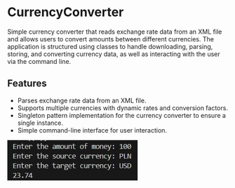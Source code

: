 # CurrencyConverter

Simple currency converter that reads exchange rate data from an XML file and allows users to convert amounts between different currencies. The application is structured using classes to handle downloading, parsing, storing, and converting currency data, as well as interacting with the user via the command line.

## Features
- Parses exchange rate data from an XML file.
- Supports multiple currencies with dynamic rates and conversion factors.
- Singleton pattern implementation for the currency converter to ensure a single instance.
- Simple command-line interface for user interaction.

![SSC](https://github.com/zywczak/CurrencyConverter/blob/main/console.png)